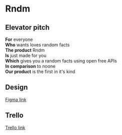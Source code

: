 # Rndm

## Elevator pitch 

**For** everyone  
**Who** wants loves random facts  
**The product** Rndm  
**Is** just made for you  
**Which** gives you a random facts using open free APIs  
**In comparison** to noone  
**Our product** is the first in it's kind   


## Design
[Figma link](https://www.figma.com/file/krYCcKN154loinNDiCoGLL/Rndm?node-id=0%3A1&t=mHMGU9dRmLfrbKqh-1)


## Trello
[Trello link](https://trello.com/b/3CG3upjq/rndm)
